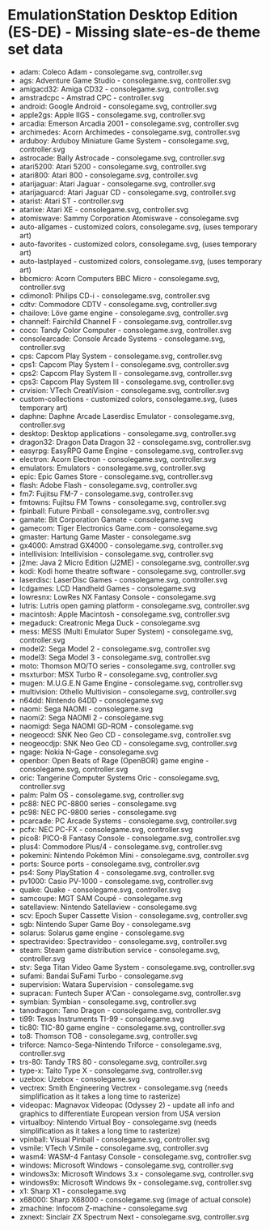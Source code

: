# EmulationStation Desktop Edition (ES-DE) - Missing slate-es-de theme set data

* adam: Coleco Adam - consolegame.svg, controller.svg
* ags: Adventure Game Studio - consolegame.svg, controller.svg
* amigacd32: Amiga CD32 - consolegame.svg, controller.svg
* amstradcpc - Amstrad CPC - controller.svg
* android: Google Android - consolegame.svg, controller.svg
* apple2gs: Apple IIGS - consolegame.svg, controller.svg
* arcadia: Emerson Arcadia 2001 - consolegame.svg, controller.svg
* archimedes: Acorn Archimedes - consolegame.svg, controller.svg
* arduboy: Arduboy Miniature Game System - consolegame.svg, controller.svg
* astrocade: Bally Astrocade - consolegame.svg, controller.svg
* atari5200: Atari 5200 - consolegame.svg, controller.svg
* atari800: Atari 800 - consolegame.svg, controller.svg
* atarijaguar: Atari Jaguar - consolegame.svg, controller.svg
* atarijaguarcd: Atari Jaguar CD - consolegame.svg, controller.svg
* atarist: Atari ST - controller.svg
* atarixe: Atari XE - consolegame.svg, controller.svg
* atomiswave: Sammy Corporation Atomiswave - consolegame.svg
* auto-allgames - customized colors, consolegame.svg, (uses temporary art)
* auto-favorites - customized colors, consolegame.svg, (uses temporary art)
* auto-lastplayed - customized colors, consolegame.svg, (uses temporary art)
* bbcmicro: Acorn Computers BBC Micro - consolegame.svg, controller.svg
* cdimono1: Philips CD-i - consolegame.svg, controller.svg
* cdtv: Commodore CDTV - consolegame.svg, controller.svg
* chailove: Löve game engine - consolegame.svg, controller.svg
* channelf: Fairchild Channel F - consolegame.svg, controller.svg
* coco: Tandy Color Computer - consolegame.svg, controller.svg
* consolearcade: Console Arcade Systems - consolegame.svg, controller.svg
* cps: Capcom Play System - consolegame.svg, controller.svg
* cps1: Capcom Play System I - consolegame.svg, controller.svg
* cps2: Capcom Play System II - consolegame.svg, controller.svg
* cps3: Capcom Play System III - consolegame.svg, controller.svg
* crvision: VTech CreatiVision - consolegame.svg, controller.svg
* custom-collections - customized colors, consolegame.svg, (uses temporary art)
* daphne: Daphne Arcade Laserdisc Emulator - consolegame.svg, controller.svg
* desktop: Desktop applications - consolegame.svg, controller.svg
* dragon32: Dragon Data Dragon 32 - consolegame.svg, controller.svg
* easyrpg: EasyRPG Game Engine - consolegame.svg, controller.svg
* electron: Acorn Electron - consolegame.svg, controller.svg
* emulators: Emulators - consolegame.svg, controller.svg
* epic: Epic Games Store - consolegame.svg, controller.svg
* flash: Adobe Flash - consolegame.svg, controller.svg
* fm7: Fujitsu FM-7 - consolegame.svg, controller.svg
* fmtowns: Fujitsu FM Towns - consolegame.svg, controller.svg
* fpinball: Future Pinball - consolegame.svg, controller.svg
* gamate: Bit Corporation Gamate - consolegame.svg
* gamecom: Tiger Electronics Game.com - consolegame.svg
* gmaster: Hartung Game Master - consolegame.svg
* gx4000: Amstrad GX4000 - consolegame.svg, controller.svg
* intellivision: Intellivision - consolegame.svg, controller.svg
* j2me: Java 2 Micro Edition (J2ME) - consolegame.svg, controller.svg
* kodi: Kodi home theatre software - consolegame.svg, controller.svg
* laserdisc: LaserDisc Games - consolegame.svg, controller.svg
* lcdgames: LCD Handheld Games - consolegame.svg
* lowresnx: LowRes NX Fantasy Console - consolegame.svg
* lutris: Lutris open gaming platform - consolegame.svg, controller.svg
* macintosh: Apple Macintosh - consolegame.svg, controller.svg
* megaduck: Creatronic Mega Duck - consolegame.svg
* mess: MESS (Multi Emulator Super System) - consolegame.svg, controller.svg
* model2: Sega Model 2 - consolegame.svg, controller.svg
* model3: Sega Model 3 - consolegame.svg, controller.svg
* moto: Thomson MO/TO series - consolegame.svg, controller.svg
* msxturbor: MSX Turbo R - consolegame.svg, controller.svg
* mugen: M.U.G.E.N Game Engine - consolegame.svg, controller.svg
* multivision: Othello Multivision - consolegame.svg, controller.svg
* n64dd: Nintendo 64DD - consolegame.svg
* naomi: Sega NAOMI - consolegame.svg
* naomi2: Sega NAOMI 2 - consolegame.svg
* naomigd: Sega NAOMI GD-ROM - consolegame.svg
* neogeocd: SNK Neo Geo CD - consolegame.svg, controller.svg
* neogeocdjp: SNK Neo Geo CD - consolegame.svg, controller.svg
* ngage: Nokia N-Gage - consolegame.svg
* openbor: Open Beats of Rage (OpenBOR) game engine - consolegame.svg, controller.svg
* oric: Tangerine Computer Systems Oric - consolegame.svg, controller.svg
* palm: Palm OS - consolegame.svg, controller.svg
* pc88: NEC PC-8800 series - consolegame.svg
* pc98: NEC PC-9800 series - consolegame.svg
* pcarcade: PC Arcade Systems - consolegame.svg, controller.svg
* pcfx: NEC PC-FX - consolegame.svg, controller.svg
* pico8: PICO-8 Fantasy Console - consolegame.svg, controller.svg
* plus4: Commodore Plus/4 - consolegame.svg, controller.svg
* pokemini: Nintendo Pokémon Mini - consolegame.svg, controller.svg
* ports: Source ports - consolegame.svg, controller.svg
* ps4: Sony PlayStation 4 - consolegame.svg, controller.svg
* pv1000: Casio PV-1000 - consolegame.svg, controller.svg
* quake: Quake - consolegame.svg, controller.svg
* samcoupe: MGT SAM Coupé - consolegame.svg
* satellaview: Nintendo Satellaview - consolegame.svg
* scv: Epoch Super Cassette Vision - consolegame.svg, controller.svg
* sgb: Nintendo Super Game Boy - consolegame.svg
* solarus: Solarus game engine - consolegame.svg
* spectravideo: Spectravideo - consolegame.svg, controller.svg
* steam: Steam game distribution service - consolegame.svg, controller.svg
* stv: Sega Titan Video Game System - consolegame.svg, controller.svg
* sufami: Bandai SuFami Turbo - consolegame.svg
* supervision: Watara Supervision - consolegame.svg
* supracan: Funtech Super A'Can - consolegame.svg, controller.svg
* symbian: Symbian - consolegame.svg, controller.svg
* tanodragon: Tano Dragon - consolegame.svg, controller.svg
* ti99: Texas Instruments TI-99 - consolegame.svg
* tic80: TIC-80 game engine - consolegame.svg, controller.svg
* to8: Thomson TO8 - consolegame.svg, controller.svg
* triforce: Namco-Sega-Nintendo Triforce - consolegame.svg, controller.svg
* trs-80: Tandy TRS 80 - consolegame.svg, controller.svg
* type-x: Taito Type X - consolegame.svg, controller.svg
* uzebox: Uzebox - consolegame.svg
* vectrex: Smith Engineering Vectrex - consolegame.svg (needs simplification as it takes a long time to rasterize)
* videopac: Magnavox Videopac (Odyssey 2) - update all info and graphics to differentiate European version from USA version
* virtualboy: Nintendo Virtual Boy - consolegame.svg (needs simplification as it takes a long time to rasterize)
* vpinball: Visual Pinball - consolegame.svg, controller.svg
* vsmile: VTech V.Smile - consolegame.svg, controller.svg
* wasm4: WASM-4 Fantasy Console - consolegame.svg, controller.svg
* windows: Microsoft Windows - consolegame.svg, controller.svg
* windows3x: Microsoft Windows 3.x - consolegame.svg, controller.svg
* windows9x: Microsoft Windows 9x - consolegame.svg, controller.svg
* x1:  Sharp X1 - consolegame.svg
* x68000: Sharp X68000 - consolegame.svg (image of actual console)
* zmachine: Infocom Z-machine - consolegame.svg
* zxnext: Sinclair ZX Spectrum Next - consolegame.svg, controller.svg
